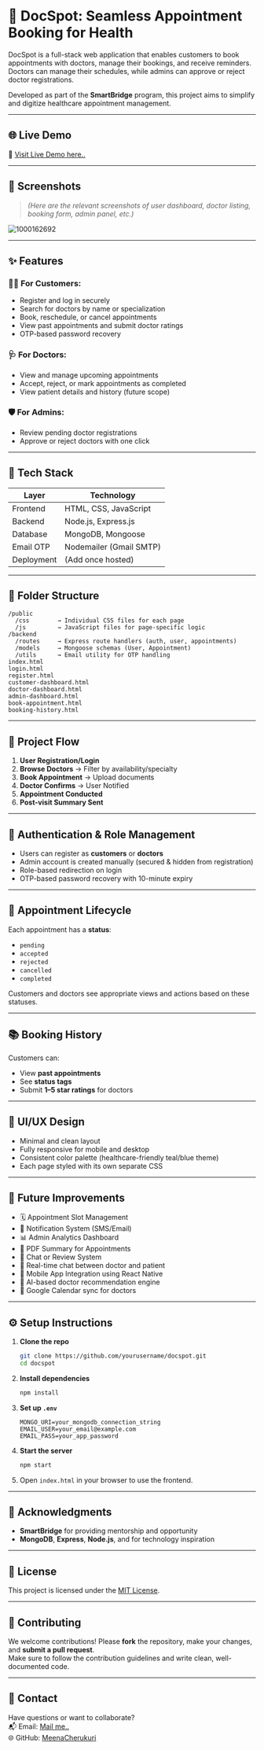 # 🏥 DocSpot: Seamless Appointment Booking for Health
DocSpot is a full-stack web application that enables customers to book appointments with doctors, manage their bookings, and receive reminders. Doctors can manage their schedules, while admins can approve or reject doctor registrations.

Developed as part of the **SmartBridge** program, this project aims to simplify and digitize healthcare appointment management.

---
## 🌐 Live Demo

🚀 [Visit Live Demo here..](https://docspot-7jfw.onrender.com/)

---
## 📸 Screenshots

> *(Here are the relevant screenshots of user dashboard, doctor listing, booking form, admin panel, etc.)*

![1000162692](https://github.com/user-attachments/assets/58fae376-e0d4-4822-aa38-64f9465f3895)

---

## ✨ Features

### 👨‍⚕️ For Customers:
- Register and log in securely
- Search for doctors by name or specialization
- Book, reschedule, or cancel appointments
- View past appointments and submit doctor ratings
- OTP-based password recovery

### 🩺 For Doctors:
- View and manage upcoming appointments
- Accept, reject, or mark appointments as completed
- View patient details and history (future scope)

### 🛡️ For Admins:
- Review pending doctor registrations
- Approve or reject doctors with one click

---

## 🧱 Tech Stack

| Layer        | Technology           |
|-------------|----------------------|
| Frontend    | HTML, CSS, JavaScript |
| Backend     | Node.js, Express.js   |
| Database    | MongoDB, Mongoose     |
| Email OTP   | Nodemailer (Gmail SMTP) |
| Deployment  | (Add once hosted)     |

---

## 📁 Folder Structure

```
/public
  /css        → Individual CSS files for each page
  /js         → JavaScript files for page-specific logic
/backend
  /routes     → Express route handlers (auth, user, appointments)
  /models     → Mongoose schemas (User, Appointment)
  /utils      → Email utility for OTP handling
index.html
login.html
register.html
customer-dashboard.html
doctor-dashboard.html
admin-dashboard.html
book-appointment.html
booking-history.html
```

---

## 🔄 Project Flow

1. **User Registration/Login**
2. **Browse Doctors** → Filter by availability/specialty
3. **Book Appointment** → Upload documents
4. **Doctor Confirms** → User Notified
5. **Appointment Conducted**
6. **Post-visit Summary Sent**

---
## 🔐 Authentication & Role Management

- Users can register as **customers** or **doctors**
- Admin account is created manually (secured & hidden from registration)
- Role-based redirection on login
- OTP-based password recovery with 10-minute expiry

---

## 📅 Appointment Lifecycle

Each appointment has a **status**:
- `pending`
- `accepted`
- `rejected`
- `cancelled`
- `completed`

Customers and doctors see appropriate views and actions based on these statuses.

---

## 📚 Booking History

Customers can:
- View **past appointments**
- See **status tags**
- Submit **1–5 star ratings** for doctors

---

## 🎨 UI/UX Design

- Minimal and clean layout
- Fully responsive for mobile and desktop
- Consistent color palette (healthcare-friendly teal/blue theme)
- Each page styled with its own separate CSS

---

## 🚀 Future Improvements

- 🗓️ Appointment Slot Management
- 📩 Notification System (SMS/Email)
- 📊 Admin Analytics Dashboard
- 📄 PDF Summary for Appointments
- 💬 Chat or Review System
- 🔴 Real-time chat between doctor and patient  
- 📲 Mobile App Integration using React Native  
- 🧠 AI-based doctor recommendation engine  
- 📆 Google Calendar sync for doctors

---

## ⚙️ Setup Instructions

1. **Clone the repo**
   ```bash
   git clone https://github.com/yourusername/docspot.git
   cd docspot
   ```

2. **Install dependencies**
   ```bash
   npm install
   ```

3. **Set up `.env`**
   ```env
   MONGO_URI=your_mongodb_connection_string
   EMAIL_USER=your_email@example.com
   EMAIL_PASS=your_app_password
   ```

4. **Start the server**
   ```bash
   npm start
   ```

5. Open `index.html` in your browser to use the frontend.

---

## 🙌 Acknowledgments

- **SmartBridge** for providing mentorship and opportunity
- **MongoDB**, **Express**, **Node.js**, and for technology inspiration

---
## 📄 License

This project is licensed under the [MIT License](https://opensource.org/licenses/MIT).

---
## 🤝 Contributing

We welcome contributions! Please **fork** the repository, make your changes, and **submit a pull request**.  
Make sure to follow the contribution guidelines and write clean, well-documented code.

---
## 📧 Contact

Have questions or want to collaborate?  
📬 Email:  [Mail me..](cherukurimeenakshi555@gmail.com)  
🌐 GitHub: [MeenaCherukuri](https://github.com/MeenaCherukuri)
